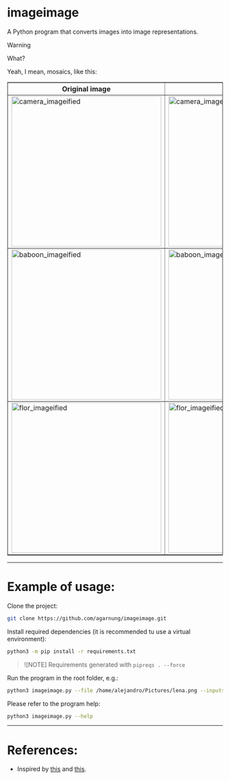 # imageimage

A Python program that converts images into image representations.

> [!WARNING]
> What?

Yeah, I mean, mosaics, like this:

<table border="1" align="center">
  <tr>
    <th>Original image</th>
    <th>Mosaic</th>
  </tr>
  <tr>
    <td><img src="./camera_imageified.jpg" alt="camera_imageified" title="camera_imageified" style="width: 350px; height: 350px;" /></td>
    <td><img src="./camera_imageified.jpg" alt="camera_imageified" title="camera_imageified" style="width: 350px; height: 350px;" /></td>
  </tr>
  <tr>
    <td><img src="./baboon_imageified.jpg" alt="baboon_imageified" title="baboon_imageified" style="width: 350px; height: 350px;" /></td>
    <td><img src="./baboon_imageified.jpg" alt="baboon_imageified" title="baboon_imageified" style="width: 350px; height: 350px;" /></td>
  </tr>
  <tr>
    <td><img src="./flor_imageified.jpg" alt="flor_imageified" title="flor_imageified" style="width: 350px; height: 350px;" /></td>
    <td><img src="./flor_imageified.jpg" alt="flor_imageified" title="flor_imageified" style="width: 350px; height: 350px;" /></td>
  </tr>
</table>

---

# Example of usage:

Clone the project:
```bash
git clone https://github.com/agarnung/imageimage.git
```

Install required dependencies (it is recommended tu use a virtual environment):
```bash
python3 -m pip install -r requirements.txt
```

> ![NOTE]
> Requirements generated with `pipreqs . --force`

Run the program in the root folder, e.g.:
```bash
python3 imageimage.py --file /home/alejandro/Pictures/lena.png --inputs ./image_database --out ./results 
```

Please refer to the program help:
```bash
python3 imageimage.py --help
```

---

# References:

- Inspired by [this](https://susanqq.github.io/UTKFace/icon/logoWall2.jpg) and [this](https://github.com/agarnung/asciimage/tree/main).

